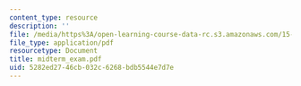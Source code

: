 ```yaml
---
content_type: resource
description: ''
file: /media/https%3A/open-learning-course-data-rc.s3.amazonaws.com/15-066j-system-optimization-and-analysis-for-manufacturing-summer-2003/5282ed2746cb032c6268bdb5544e7d7e_midterm_exam.pdf
file_type: application/pdf
resourcetype: Document
title: midterm_exam.pdf
uid: 5282ed27-46cb-032c-6268-bdb5544e7d7e
---
```

